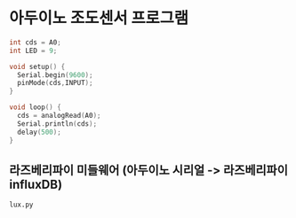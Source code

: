 # 아두이노 조도센서 프로그램

```c
int cds = A0;
int LED = 9;

void setup() {
  Serial.begin(9600);
  pinMode(cds,INPUT);
}

void loop() {
  cds = analogRead(A0);
  Serial.println(cds);
  delay(500);
}

```

## 라즈베리파이 미들웨어 (아두이노 시리얼 -> 라즈베리파이 influxDB)
```
lux.py
```
